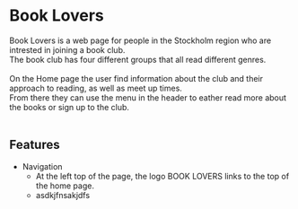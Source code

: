 # Book Lovers
Book Lovers is a web page for people in the Stockholm region who are intrested in joining a book club.   
The book club has four different groups that all read different genres. 
<br />
<br />
On the Home page the user find information about the club and their approach to reading, as well as meet up times.  
From there they can use the menu in the header to eather read more about the books or sign up to the club.
<br />
<br />
## Features 
* Navigation
  * At the left top of the page, the logo BOOK LOVERS links to the top of the home page.
  * asdkjfnsakjdfs

